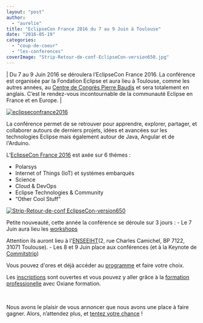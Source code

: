 ```yaml
---
layout: "post"
author: 
  - "aurelie"
title: "EclipseCon France 2016 du 7 au 9 Juin à Toulouse"
date: "2016-05-19"
categories: 
  - "coup-de-coeur"
  - "les-conferences"
coverImage: "Strip-Retour-de-conf-EclipseCon-version650.jpg"
---
```


| Du 7 au 9 Juin 2016 se déroulera l’EclipseCon France 2016. La conférence est organisée par la Fondation Eclipse et aura lieu à Toulouse, comme les autres années, au [Centre de Congrès Pierre Baudis](https://www.google.fr/search?client=ubuntu&channel=fs&q=google+maps+centre+cong%C3%A8s+toulouse&ie=utf-8&oe=utf-8&gfe_rd=cr&ei=rNlIVd2SB6mr8weRs4HwAQ#channel=fs&q=Centre+de+Congr%C3%A8s+Toulouse&stick=H4sIAAAAAAAAAGOovnz8BQMDwxQONikRQwNLS1MLIwtLCwNDEwtDS2NTCzMlrKJefMmpeSVFqQrJ-XnpRanFQRwh-aU5-aXFqVHK6fn56TmpCrmJBcUKqKoUSqCKDjGqGFQYGiWmJiWZpaUmm5uaGqWlWRlUmBiYpZlZJhulmRgaGhgbyF4QqO1IVWrOSY5JLP6v-XGqRMVxAJlvmGexAAAA&rlst=n) et sera totalement en anglais. C’est le rendez-vous incontournable de la communauté Eclipse en France et en Europe. |

[![eclipseconfrance2016](/assets/2016/05/2016-05-19-eclipsecon-france-2016-7-9-juin-a-toulouse/eclipseconfrance2016-300x88.png)](https://www.eclipsecon.org/france2016/)

La conférence permet de se retrouver pour apprendre, explorer, partager, et collaborer autours de derniers projets, idées et avancées sur les technologies Eclipse mais également autour de Java, Angular et de l'Arduino.

L’[EclipseCon France 2016](https://www.eclipsecon.org/france2016/) est axée sur 6 thèmes :

- Polarsys
- Internet of Things (IoT) et systèmes embarqués
- Science
- Cloud & DevOps
- Eclipse Technologies & Community
- “Other Cool Stuff”

[![Strip-Retour-de-conf EclipseCon-version650](/assets/2016/05/2016-05-19-eclipsecon-france-2016-7-9-juin-a-toulouse/Strip-Retour-de-conf-EclipseCon-version650.jpg)](http://www.duchess-france.org/wp-content/uploads/2016/05/Strip-Retour-de-conf-EclipseCon-version650.jpg)

Petite nouveauté, cette année la conférence se déroule sur 3 jours : - Le 7 Juin aura lieu les [workshops](https://www.eclipsecon.org/france2016/workshops)

Attention ils auront lieu à l'[ENSEEIHT](https://www.eclipsecon.org/france2016/venue#inp)(2, rue Charles Camichel, BP 7122, 31071 Toulouse). - Les 8 et 9 Juin place aux conférences (et à la Keynote de [Commitstrip](http://www.commitstrip.com/fr/2016/05/18/where-were-you-exactly/?utm_source=Alumni+List+Europe&utm_campaign=46147ace42-ECF_2016_two_weeks_to_register_5_19_2016&utm_medium=email&utm_term=0_208c84e083-46147ace42-69595773))

Vous pouvez d'ores et déjà accéder au [programme](https://www.eclipsecon.org/france2016/conference/schedule/session/2016-06-07) et faire votre choix.

Les [inscriptions](https://www.eclipsecon.org/france2016/registration) sont ouvertes et vous pouvez y aller grâce à la [formation professionelle](https://www.eclipsecon.org/france2016/registration#training) avec Oxiane formation.

 

Nous avons le plaisir de vous annoncer que nous avons une place à faire gagner. Alors, n’attendez plus, et [tentez votre chance](https://docs.google.com/forms/d/1xkwBTzES29rbjgiqz_SQdyGmTY3IU_llGMmLjox2sxE/viewform?usp=send_form) !

